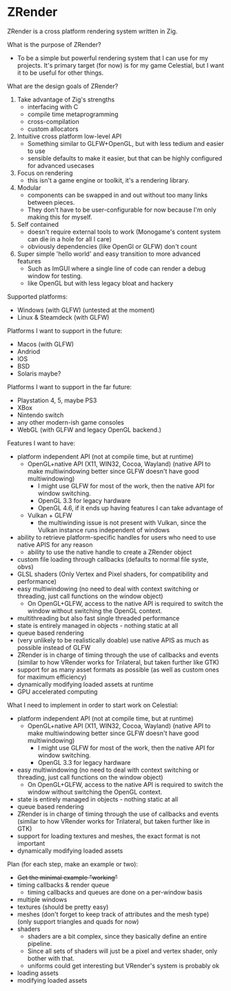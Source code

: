 # ZRender

ZRender is a cross platform rendering system written in Zig.

What is the purpose of ZRender?
- To be a simple but powerful rendering system that I can use for my projects. It's primary target (for now) is for my game Celestial, but I want it to be useful for other things.

What are the design goals of ZRender?
1. Take advantage of Zig's strengths
    - interfacing with C
    - compile time metaprogramming
    - cross-compilation
    - custom allocators
2. Intuitive cross platform low-level API
    - Something similar to GLFW+OpenGL, but with less tedium and easier to use
    - sensible defaults to make it easier, but that can be highly configured for advanced usecases
3. Focus on rendering
    - this isn't a game engine or toolkit, it's a rendering library.
4. Modular
    - components can be swapped in and out without too many links between pieces.
    - They don't have to be user-configurable for now because I'm only making this for myself.
5. Self contained
    - doesn't require external tools to work (Monogame's content system can die in a hole for all I care)
    - obviously dependencies (like OpenGl or GLFW) don't count
6. Super simple 'hello world' and easy transition to more advanced features
    - Such as ImGUI where a single line of code can render a debug window for testing.
    - like OpenGL but with less legacy bloat and hackery

Supported platforms:
- Windows (with GLFW) (untested at the moment)
- Linux & Steamdeck (with GLFW)

Platforms I want to support in the future:
- Macos (with GLFW)
- Andriod
- IOS
- BSD
- Solaris maybe?

Platforms I want to support in the far future:
- Playstation 4, 5, maybe PS3
- XBox
- Nintendo switch
- any other modern-ish game consoles
- WebGL (with GLFW and legacy OpenGL backend.)

Features I want to have:
- platform independent API (not at compile time, but at runtime)
    - OpenGL+native API (X11, WIN32, Cocoa, Wayland) (native API to make multiwindowing better since GLFW doesn't have good multiwindowing)
        - I might use GLFW for most of the work, then the native API for window switching.
        - OpenGL 3.3 for legacy hardware
        - OpenGL 4.6, if it ends up having features I can take advantage of
    - Vulkan + GLFW
        - the multiwinding issue is not present with Vulkan, since the Vulkan instance runs independent of windows
- ability to retrieve platform-specific handles for users who need to use native APIS for any reason
    - ability to use the native handle to create a ZRender object
- custom file loading through callbacks (defaults to normal file syste, obvs)
- GLSL shaders (Only Vertex and Pixel shaders, for compatibility and performance)
- easy multiwindowing (no need to deal with context switching or threading, just call functions on the window object)
    - On OpenGL+GLFW, access to the native API is required to switch the window without switching the OpenGL context.
- multithreading but also fast single threaded performance
- state is entirely managed in objects - nothing static at all
- queue based rendering
- (very unlikely to be realistically doable) use native APIS as much as possible instead of GLFW
- ZRender is in charge of timing through the use of callbacks and events (similar to how VRender works for Trilateral, but taken further like GTK)
- support for as many asset formats as possible (as well as custom ones for maximum efficiency)
- dynamically modifying loaded assets at runtime
- GPU accelerated computing

What I need to implement in order to start work on Celestial:
- platform independent API (not at compile time, but at runtime)
    - OpenGL+native API (X11, WIN32, Cocoa, Wayland) (native API to make multiwindowing better since GLFW doesn't have good multiwindowing)
        - I might use GLFW for most of the work, then the native API for window switching.
        - OpenGL 3.3 for legacy hardware
- easy multiwindowing (no need to deal with context switching or threading, just call functions on the window object)
    - On OpenGL+GLFW, access to the native API is required to switch the window without switching the OpenGL context.
- state is entirely managed in objects - nothing static at all
- queue based rendering
- ZRender is in charge of timing through the use of callbacks and events (similar to how VRender works for Trilateral, but taken further like in GTK)
- support for loading textures and meshes, the exact format is not important
- dynamically modifying loaded assets

Plan (for each step, make an example or two):
- ~~Get the minimal example "working"~~
- timing callbacks & render queue
    - timing callbacks and queues are done on a per-window basis
- multiple windows
- textures (should be pretty easy)
- meshes (don't forget to keep track of attributes and the mesh type) (only support triangles and quads for now)
- shaders
    - shaders are a bit complex, since they basically define an entire pipeline.
    - Since all sets of shaders will just be a pixel and vertex shader, only bother with that.
    - uniforms could get interesting but VRender's system is probably ok
- loading assets
- modifying loaded assets

